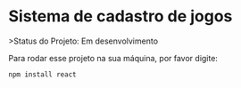 <h1>Sistema de cadastro de jogos</h1>
>Status do Projeto: Em desenvolvimento

Para rodar esse projeto na sua máquina, por favor digite:
```
npm install react
```
